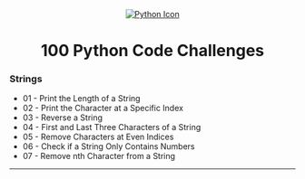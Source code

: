 <div align="center">
    <a href="https://skillicons.dev">
    <img src="https://skillicons.dev/icons?i=python" alt="Python Icon"/>
    </a>
</div>
<div align="center">
    <h1>100 Python Code Challenges</h1>
</div>
<div>
    <h3>Strings</h3>
    <ul>
        <li>01 - Print the Length of a String</li>
        <li>02 - Print the Character at a Specific Index</li>
        <li>03 - Reverse a String</li>
        <li>04 - First and Last Three Characters of a String</li>
        <li>05 - Remove Characters at Even Indices</li>
        <li>06 - Check if a String Only Contains Numbers</li>
        <li>07 - Remove nth Character from a String</li>
    </ul>
    <hr>
</div>